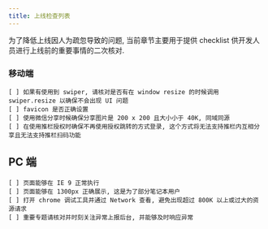 ```yaml
---
title: 上线检查列表
---
```


为了降低上线因人为疏忽导致的问题, 当前章节主要用于提供 checklist 供开发人员进行上线前的重要事情的二次核对.

### 移动端

    [ ] 如果有使用到 swiper, 请核对是否有在 window resize 的时候调用 swiper.resize 以确保不会出现 UI 问题
    [ ] favicon 是否正确设置
    [ ] 使用微信分享时候确保分享图片是 200 x 200 且大小小于 40K, 同域同源
    [ ] 在使用推栏授权时确保不再使用授权跳转的方式登录, 这个方式将无法支持推栏内互相分享且无法支持推栏扫码功能

## PC 端

    [ ] 页面能够在 IE 9 正常执行
    [ ] 页面能够在 1300px 正确展示, 这是为了部分笔记本用户
    [ ] 打开 chrome 调试工具并通过 Network 查看, 避免出现超过 800K 以上或过大的资源请求
    [ ] 重要专题请核对并时刻关注异常上报后台, 并能够及时响应异常

